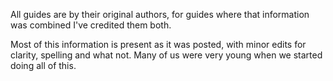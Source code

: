 All guides are by their original authors, for guides where that information was combined I've credited them both.

Most of this information is present as it was posted, with minor edits for clarity, spelling and what not. Many of us were very young when we started doing all of this.